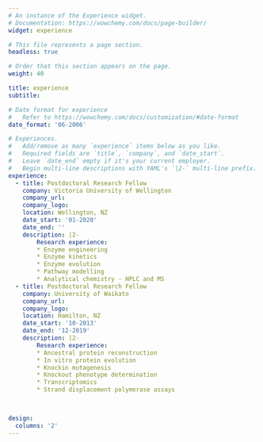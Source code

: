 ```yaml
---
# An instance of the Experience widget.
# Documentation: https://wowchemy.com/docs/page-builder/
widget: experience

# This file represents a page section.
headless: true

# Order that this section appears on the page.
weight: 40

title: experience
subtitle:

# Date format for experience
#   Refer to https://wowchemy.com/docs/customization/#date-format
date_format: '06-2006'

# Experiences.
#   Add/remove as many `experience` items below as you like.
#   Required fields are `title`, `company`, and `date_start`.
#   Leave `date_end` empty if it's your current employer.
#   Begin multi-line descriptions with YAML's `|2-` multi-line prefix.
experience:
  - title: Postdoctoral Research Fellow
    company: Victoria University of Wellington
    company_url:
    company_logo: 
    location: Wellington, NZ
    date_start: '01-2020'
    date_end: ''
    description: |2-
        Research experience:
        * Enzyme engineering
        * Enzyme kinetics
        * Enzyme evolution
        * Pathway modelling
        * Analytical chemistry - HPLC and MS      
  - title: Postdoctoral Research Fellow
    company: University of Waikato
    company_url:
    company_logo: 
    location: Hamilton, NZ
    date_start: '10-2013'
    date_end: '12-2019'
    description: |2-
        Research experience:
        * Ancestral protein reconstruction
        * In vitro protein evolution
        * Knockin mutagenesis
        * Knockout phenotype determination
        * Transcriptomics
        * Strand displacement polymerase assays

    

design:
  columns: '2'
---
```

